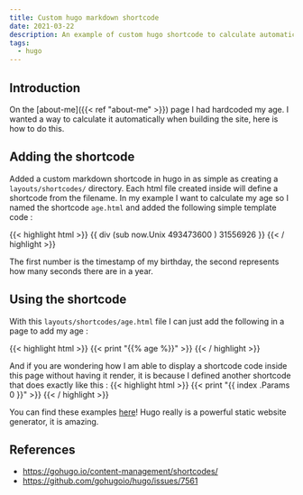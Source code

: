 ```yaml
---
title: Custom hugo markdown shortcode
date: 2021-03-22
description: An example of custom hugo shortcode to calculate automatically something
tags:
  - hugo
---
```


## Introduction

On the [about-me]({{< ref "about-me" >}}) page I had hardcoded my age. I wanted a way to calculate it automatically when building the site, here is how to do this.

## Adding the shortcode

Added a custom markdown shortcode in hugo in as simple as creating a `layouts/shortcodes/` directory. Each html file created inside will define a shortcode from the filename. In my example I want to calculate my age so I named the shortcode `age.html` and added the following simple template code :

{{< highlight html >}}
{{ div (sub now.Unix 493473600 ) 31556926 }}
{{< / highlight >}}

The first number is the timestamp of my birthday, the second represents how many seconds there are in a year.

## Using the shortcode

With this `layouts/shortcodes/age.html` file I can just add the following in a page to add my age :

{{< highlight html >}}
{{< print "{{% age %}}" >}}
{{< / highlight >}}

And if you are wondering how I am able to display a shortcode code inside this page without having it render, it is because I defined another shortcode that does exactly like this :
{{< highlight html >}}
{{< print "{{ index .Params 0 }}" >}}
{{< / highlight >}}

You can find these examples [here](https://git.adyxax.org/adyxax/www/src/branch/master/layouts/shortcodes/)! Hugo really is a powerful static website generator, it is amazing.

## References

  * https://gohugo.io/content-management/shortcodes/
  * https://github.com/gohugoio/hugo/issues/7561
